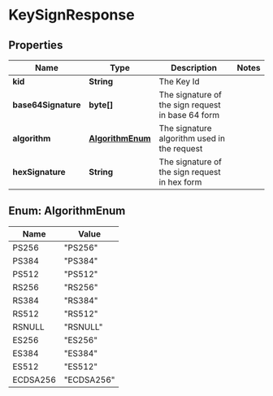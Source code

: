 
# KeySignResponse

## Properties
Name | Type | Description | Notes
------------ | ------------- | ------------- | -------------
**kid** | **String** | The Key Id | 
**base64Signature** | **byte[]** | The signature of the sign request in base 64 form | 
**algorithm** | [**AlgorithmEnum**](#AlgorithmEnum) | The signature algorithm used in the request | 
**hexSignature** | **String** | The signature of the sign request in hex form | 


<a name="AlgorithmEnum"></a>
## Enum: AlgorithmEnum
Name | Value
---- | -----
PS256 | &quot;PS256&quot;
PS384 | &quot;PS384&quot;
PS512 | &quot;PS512&quot;
RS256 | &quot;RS256&quot;
RS384 | &quot;RS384&quot;
RS512 | &quot;RS512&quot;
RSNULL | &quot;RSNULL&quot;
ES256 | &quot;ES256&quot;
ES384 | &quot;ES384&quot;
ES512 | &quot;ES512&quot;
ECDSA256 | &quot;ECDSA256&quot;



